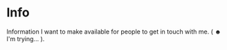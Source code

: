 # Info
Information I want to make available for people to get in touch with me.  ( ☻ I'm trying... ).

